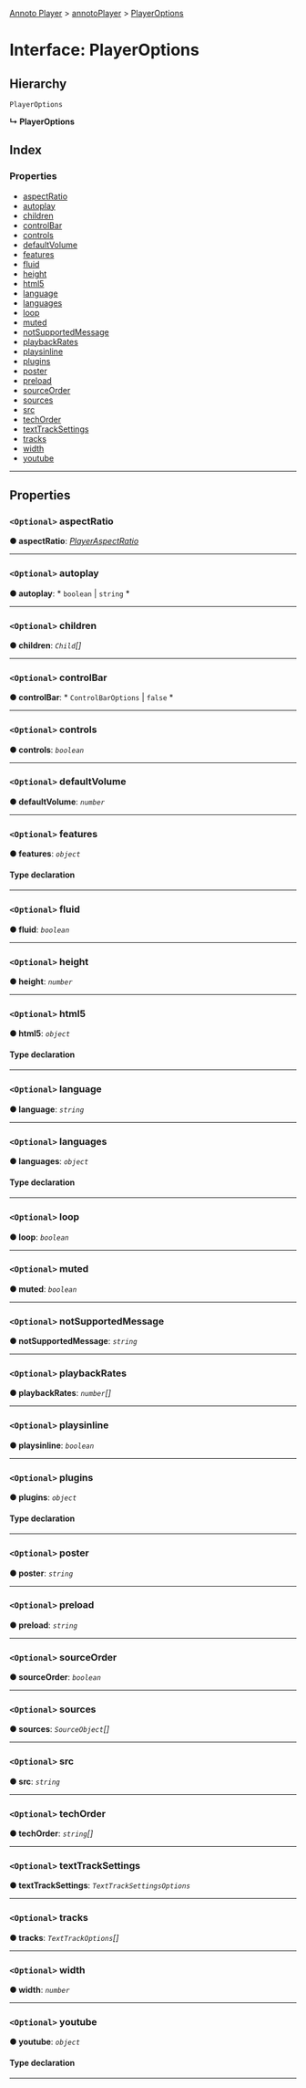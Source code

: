 [Annoto Player](../README.md) > [annotoPlayer](../modules/annotoplayer.md) > [PlayerOptions](../interfaces/annotoplayer.playeroptions.md)

# Interface: PlayerOptions

## Hierarchy

 `PlayerOptions`

**↳ PlayerOptions**

## Index

### Properties

* [aspectRatio](annotoplayer.playeroptions.md#aspectratio)
* [autoplay](annotoplayer.playeroptions.md#autoplay)
* [children](annotoplayer.playeroptions.md#children)
* [controlBar](annotoplayer.playeroptions.md#controlbar)
* [controls](annotoplayer.playeroptions.md#controls)
* [defaultVolume](annotoplayer.playeroptions.md#defaultvolume)
* [features](annotoplayer.playeroptions.md#features)
* [fluid](annotoplayer.playeroptions.md#fluid)
* [height](annotoplayer.playeroptions.md#height)
* [html5](annotoplayer.playeroptions.md#html5)
* [language](annotoplayer.playeroptions.md#language)
* [languages](annotoplayer.playeroptions.md#languages)
* [loop](annotoplayer.playeroptions.md#loop)
* [muted](annotoplayer.playeroptions.md#muted)
* [notSupportedMessage](annotoplayer.playeroptions.md#notsupportedmessage)
* [playbackRates](annotoplayer.playeroptions.md#playbackrates)
* [playsinline](annotoplayer.playeroptions.md#playsinline)
* [plugins](annotoplayer.playeroptions.md#plugins)
* [poster](annotoplayer.playeroptions.md#poster)
* [preload](annotoplayer.playeroptions.md#preload)
* [sourceOrder](annotoplayer.playeroptions.md#sourceorder)
* [sources](annotoplayer.playeroptions.md#sources)
* [src](annotoplayer.playeroptions.md#src)
* [techOrder](annotoplayer.playeroptions.md#techorder)
* [textTrackSettings](annotoplayer.playeroptions.md#texttracksettings)
* [tracks](annotoplayer.playeroptions.md#tracks)
* [width](annotoplayer.playeroptions.md#width)
* [youtube](annotoplayer.playeroptions.md#youtube)

---

## Properties

<a id="aspectratio"></a>

### `<Optional>` aspectRatio

**● aspectRatio**: *[PlayerAspectRatio](../modules/annotoplayer.md#playeraspectratio)*

___
<a id="autoplay"></a>

### `<Optional>` autoplay

**● autoplay**: * `boolean` &#124; `string`
*

___
<a id="children"></a>

### `<Optional>` children

**● children**: *`Child`[]*

___
<a id="controlbar"></a>

### `<Optional>` controlBar

**● controlBar**: * `ControlBarOptions` &#124; `false`
*

___
<a id="controls"></a>

### `<Optional>` controls

**● controls**: *`boolean`*

___
<a id="defaultvolume"></a>

### `<Optional>` defaultVolume

**● defaultVolume**: *`number`*

___
<a id="features"></a>

### `<Optional>` features

**● features**: *`object`*

#### Type declaration

___
<a id="fluid"></a>

### `<Optional>` fluid

**● fluid**: *`boolean`*

___
<a id="height"></a>

### `<Optional>` height

**● height**: *`number`*

___
<a id="html5"></a>

### `<Optional>` html5

**● html5**: *`object`*

#### Type declaration

___
<a id="language"></a>

### `<Optional>` language

**● language**: *`string`*

___
<a id="languages"></a>

### `<Optional>` languages

**● languages**: *`object`*

#### Type declaration

[code: `string`]: `LanguageTranslations`

___
<a id="loop"></a>

### `<Optional>` loop

**● loop**: *`boolean`*

___
<a id="muted"></a>

### `<Optional>` muted

**● muted**: *`boolean`*

___
<a id="notsupportedmessage"></a>

### `<Optional>` notSupportedMessage

**● notSupportedMessage**: *`string`*

___
<a id="playbackrates"></a>

### `<Optional>` playbackRates

**● playbackRates**: *`number`[]*

___
<a id="playsinline"></a>

### `<Optional>` playsinline

**● playsinline**: *`boolean`*

___
<a id="plugins"></a>

### `<Optional>` plugins

**● plugins**: *`object`*

#### Type declaration

___
<a id="poster"></a>

### `<Optional>` poster

**● poster**: *`string`*

___
<a id="preload"></a>

### `<Optional>` preload

**● preload**: *`string`*

___
<a id="sourceorder"></a>

### `<Optional>` sourceOrder

**● sourceOrder**: *`boolean`*

___
<a id="sources"></a>

### `<Optional>` sources

**● sources**: *`SourceObject`[]*

___
<a id="src"></a>

### `<Optional>` src

**● src**: *`string`*

___
<a id="techorder"></a>

### `<Optional>` techOrder

**● techOrder**: *`string`[]*

___
<a id="texttracksettings"></a>

### `<Optional>` textTrackSettings

**● textTrackSettings**: *`TextTrackSettingsOptions`*

___
<a id="tracks"></a>

### `<Optional>` tracks

**● tracks**: *`TextTrackOptions`[]*

___
<a id="width"></a>

### `<Optional>` width

**● width**: *`number`*

___
<a id="youtube"></a>

### `<Optional>` youtube

**● youtube**: *`object`*

#### Type declaration

[key: `string`]: `any`

___

